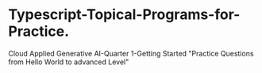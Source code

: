 # Typescript-Topical-Programs-for-Practice.
Cloud Applied Generative AI-Quarter 1-Getting Started "Practice Questions from Hello World to advanced Level"

